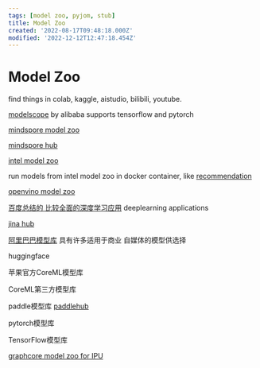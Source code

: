 ```yaml
---
tags: [model zoo, pyjom, stub]
title: Model Zoo
created: '2022-08-17T09:48:18.000Z'
modified: '2022-12-12T12:47:18.454Z'
---
```


# Model Zoo

find things in colab, kaggle, aistudio, bilibili, youtube.

[modelscope](https://modelscope.cn/home) by alibaba supports tensorflow and pytorch

[mindspore model zoo](https://gitee.com/mindspore/models)

[mindspore hub](https://www.mindspore.cn/resources/hub/)

[intel model zoo](https://github.com/IntelAI/models)

run models from intel model zoo in docker container, like [recommendation](https://hub.docker.com/r/intel/recommendation)

[openvino model zoo](https://github.com/openvinotoolkit/open_model_zoo)

[百度总结的 比较全面的深度学习应用](https://github.com/datawhalechina/awesome-DeepLearning) deeplearning applications

[jina hub](https://hub.jina.ai/)

[阿里巴巴模型库](https://modelscope.cn/#/models) 具有许多适用于商业 自媒体的模型供选择

huggingface

苹果官方CoreML模型库

CoreML第三方模型库

paddle模型库 [paddlehub](https://github.com/PaddlePaddle/PaddleHub)

pytorch模型库

TensorFlow模型库

[graphcore model zoo for IPU](https://www.graphcore.ai/resources/model-garden)
